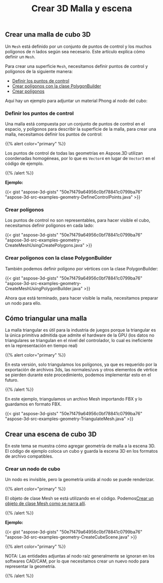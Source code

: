﻿---
title: Crear 3D Malla y escena
type: docs
weight: 40
url: /es/java/create-3d-mesh-and-scene/
description: Una malla se define por un conjunto de puntos de control y los muchos polígonos de n lados según sea necesario. Este artículo explica cómo definir una malla.
---
## **Crear una malla de cubo 3D**
Un `Mesh` está definido por un conjunto de puntos de control y los muchos polígonos de n lados según sea necesario. Este artículo explica cómo definir un `Mesh`.

Para crear una superficie `Mesh`, necesitamos definir puntos de control y polígonos de la siguiente manera:

- [Definir los puntos de control](/3d/es/java/create-3d-mesh-and-scene-html/)
- [Crear polígonos con la clase PolygonBuilder](/3d/es/java/create-3d-mesh-and-scene-html/)
- [Crear polígonos](/3d/es/java/create-3d-mesh-and-scene-html/)

Aquí hay un ejemplo para adjuntar un material Phong al nodo del cubo:
### **Definir los puntos de control**
Una malla está compuesta por un conjunto de puntos de control en el espacio, y polígonos para describir la superficie de la malla, para crear una malla, necesitamos definir los puntos de control:

{{% alert color="primary" %}} 

Los puntos de control de todas las geometrías en Aspose.3D utilizan coordenadas homogéneas, por lo que es `Vector4` en lugar de `Vector3` en el código de ejemplo.

{{% /alert %}} 

**Ejemplo:**

{{< gist "aspose-3d-gists" "50e7f479a64956c0bf78841c0799ba76" "aspose-3d-src-examples-geometry-DefineControlPoints.java" >}}



### **Crear polígonos**
Los puntos de control no son representables, para hacer visible el cubo, necesitamos definir polígonos en cada lado:

{{< gist "aspose-3d-gists" "50e7f479a64956c0bf78841c0799ba76" "aspose-3d-src-examples-geometry-CreateMeshUsingCreatePolygons.java" >}}



### **Crear polígonos con la clase PolygonBuilder**
También podemos definir polígono por vértices con la clase PolygonBuilder:

{{< gist "aspose-3d-gists" "50e7f479a64956c0bf78841c0799ba76" "aspose-3d-src-examples-geometry-CreateMeshUsingPolygonBuilder.java" >}}

Ahora que está terminado, para hacer visible la malla, necesitamos preparar un nodo para ello.
## **Cómo triangular una malla**
La malla triangular es útil para la industria de juegos porque la triangular es la única primitiva admitida que admite el hardware de la GPU (los datos no triangulares se triangulan en el nivel del controlador, lo cual es ineficiente en la representación en tiempo real)

{{% alert color="primary" %}} 

En esta versión, solo triangulamos los polígonos, ya que es requerido por la exportación de archivos 3ds, las normales/uvs y otros elementos de vértice se pierden durante este procedimiento, podemos implementar esto en el futuro.

{{% /alert %}} 

En este ejemplo, triangulamos un archivo Mesh importando FBX y lo guardamos en formato FBX.

{{< gist "aspose-3d-gists" "50e7f479a64956c0bf78841c0799ba76" "aspose-3d-src-examples-geometry-TriangulateMesh.java" >}}
## **Crear una escena de cubo 3D**
En este tema se muestra cómo agregar geometría de malla a la escena 3D. El código de ejemplo coloca un cubo y guarda la escena 3D en los formatos de archivo compatibles.
### **Crear un nodo de cubo**
Un nodo es invisible, pero la geometría unida al nodo se puede renderizar.

{{% alert color="primary" %}} 

El objeto de clase Mesh se está utilizando en el código. Podemos[Crear un objeto de clase Mesh como se narra allí](https://docs.dynabic.com/display/3djava/Create+3D+Mesh+and+Scene#Create3DMeshandScene-Createa3DCubeMesh).

{{% /alert %}} 

**Ejemplo:**

{{< gist "aspose-3d-gists" "50e7f479a64956c0bf78841c0799ba76" "aspose-3d-src-examples-geometry-CreateCubeScene.java" >}}

{{% alert color="primary" %}} 

NOTA: Las entidades adjuntas al nodo raíz generalmente se ignoran en los softwares CAD/CAM, por lo que necesitamos crear un nuevo nodo para representar la geometría.

{{% /alert %}}
